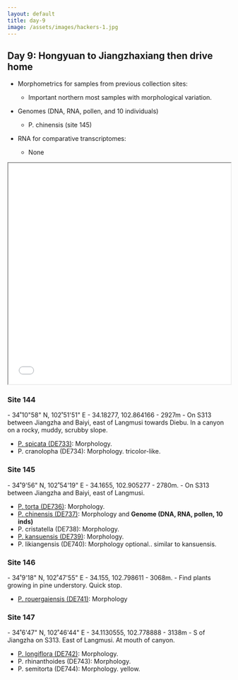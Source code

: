 ```yaml
---
layout: default
title: day-9
image: /assets/images/hackers-1.jpg
---
```




## Day 9: Hongyuan to Jiangzhaxiang then drive home

- Morphometrics for samples from previous collection sites:
	- Important northern most samples with morphological variation.

- Genomes (DNA, RNA, pollen, and 10 individuals)
	- P. chinensis (site 145)

- RNA for comparative transcriptomes:
	- None


<iframe src="../assets/maps/day9.html" height='500px' width="100%" title="Iframe Example"></iframe> 


<h3 class="mt-5"> Site 144 </h3>
- 34˚10"58" N, 102˚51'51" E
- 34.18277, 102.864166
- 2927m
- On S313 between Jiangzha and Baiyi, east of Langmusi towards Diebu. In a canyon on a rocky, muddy, scrubby slope.

- [P. spicata (DE733)](../assets/flowers/DE733-spicata.jpg): Morphology.
- P. cranolopha (DE734): Morphology. tricolor-like. 


<h3 class="mt-5"> Site 145 </h3>
- 34˚9'56" N, 102˚54'19" E
- 34.1655, 102.905277
- 2780m.
- On S313 between Jiangzha and Baiyi, east of Langmusi.

- [P. torta (DE736)](../assets/flowers/DE736-torta.jpg): Morphology.
- [P. chinensis (DE737)](../assets/flowers/DE737-chinensis.jpg): Morphology and <b>Genome (DNA, RNA, pollen, 10 inds)</b>
- P. cristatella (DE738): Morphology.
- [P. kansuensis (DE739)](../assets/flowers/DE739-kansuensis.jpg): Morphology.
- P. likiangensis (DE740): Morphology optional.. similar to kansuensis. 


<h3 class="mt-5"> Site 146</h3>
- 34˚9'18" N, 102˚47'55" E
- 34.155, 102.798611
- 3068m.
- Find plants growing in pine understory. Quick stop.

- [P. rouergaiensis (DE741)](../assets/flowers/DE741-rouergaiensis.jpg): Morphology



<h3 class="mt-5"> Site 147</h3>
- 34˚6'47" N, 102˚46'44" E
- 34.1130555, 102.778888
- 3138m
- S of Jiangzha on S313. East of Langmusi. At mouth of canyon.

- [P. longiflora (DE742)](../assets/flowers/DE742-longiflora.jpg): Morphology.
- P. rhinanthoides (DE743): Morphology.
- P. semitorta (DE744): Morphology. yellow.
